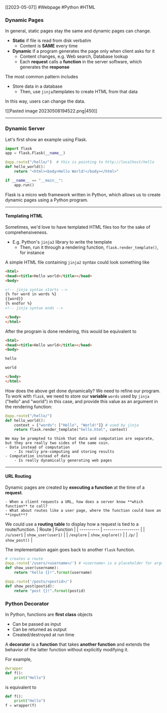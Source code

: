[[2023-05-07]] #Webpage #Python #HTML 

### Dynamic Pages
In general, static pages stay the same and dynamic pages can change.
- **Static** if file is read from disk verbatim
	- Content is **SAME** every time
- **Dynamic** if a program generates the page only when client asks for it
	- Content changes, e.g. Web search, Database lookup
	- Each **request** calls a **function** in the server software, which generates the **response**

The most common pattern includes
- Store data in a database
	- Then, use `jinja`/templates to create HTML from that data

In this way, users can change the data.

![[Pasted image 20230508194522.png|450]]

---

### Dynamic Server
Let's first show an example using Flask.

```python
import flask
app = flask.Flask(__name__)

@app.route("/hello/")  # this is pointing to http://localhost/hello
def hello_world():
	return "<html><body>Hello World!</body></html>"

if __name__ == "__main__":
	app.run()
```

Flask is a micro web framework written in Python, which allows us to create dynamic pages using a Python program.

---

#### Templating HTML
Sometimes, we'd love to have templated HTML files too for the sake of comprehensiveness.
- E.g. Python's `jinja2` library to write the template
	- Then, run it through a rendering function, `flask.render_template()`, for instance

A simple HTML file containing `jinja2` syntax could look something like
```html
<html>
<head><title>Hello world</title></head>
<body>

<!-- jinja syntax starts -->
{% for word in words %}
{{word}}
{% endfor %}
<!-- jinja syntax ends -->

</body>
</html>
```

After the program is done rendering, this would be equivalent to
```html
<html>
<head><title>Hello world</title></head>
<body>

hello

world

</body>
</html>
```

How does the above get done dynamically? We need to refine our program. To work with `flask`, we need to store our **variable** `words` used by `jinja` ("hello" and "world") in this case, and provide this value as an argument in the rendering function:

```python
@app.route("/hello/")
def hello_world():
	context = {"words": ["Hello", "World!"]} # used by jinja
	return flask.render_template("hello.html", context)
```

```ad-important
We may be prompted to think that data and computation are separate, but they are really two sides of the same coin.
- Data instead of computation
	- Is really pre-computing and storing results
- Computation instead of data
	- Is really dynamically generating web pages
```

---

#### URL Routing
Dynamic pages are created by **executing a function** at the time of a **request**. 

```ad-question
- When a client requests a URL, how does a server know **which function** to call?
- What about routes like a user page, where the function could have an **input**?
```

We could use a **routing table** to display how a request is tied to a route/function.
| Route      | Function           |
| ---------- | ------------------ |
| `/u/user1` | `show_user(user1)` |
| `/explore` | `show_explore()`   |
| `/p/`      | `show_post()`                   |

The implementation again goes back to another `flask` function. 

```python
# creates a route
@app.route('/users/<username>/') # <username> is a placeholder for argument
def show_user(username):
    return "hello {}!".format(username)

@app.route('/posts/<postid>/')
def show_post(postid):
    return "post {}!".format(postid)
```

### Python Decorator
In Python, functions are **first class** objects
- Can be passed as input
- Can be returned as output
- Created/destroyed at run time

A **decorator** is a **function** that takes **another function** and extends the behavior of the latter function without explicitly modifying it.

For example,

```python
@wrapper
def f():
	print("Hello")
```

is equivalent to

```python
def f():
	print("Hello")
f = wrapper(f)
```